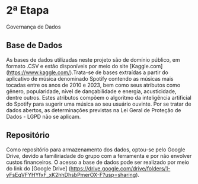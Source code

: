 # 2ª Etapa
Governança de Dados

## Base de Dados
As bases de dados utilizadas neste projeto são de domínio público, em formato .CSV e estão disponíveis por meio do site [Kaggle.com] (https://www.kaggle.com/).Trata-se de bases extraídas a partir do aplicativo de música denominado Spotify contendo as músicas mais tocadas entre os anos de 2010 e 2023, bem como seus atributos como gênero, popularidade, nível de dançabilidade e energia, acusticidade, dentre outros. Estes atributos compõem o algoritmo da inteligência artificial do Spotify para sugerir uma música ao seu usuário ouvinte. Por se tratar de dados abertos, as determinações previstas na Lei Geral de Proteção de Dados - LGPD não se aplicam.
    
## Repositório
Como repositório para armazenamento dos dados, optou-se pelo Google Drive, devido a familiriadade do grupo com a ferramenta e por não envolver custos financeiros. O acesso a base de dados pode ser realizado por meio do link do [Google Drive] (https://drive.google.com/drive/folders/1-yFsEqVFYHYfxF_xK2hhDhsbPmerOX-F?usp=sharing).
